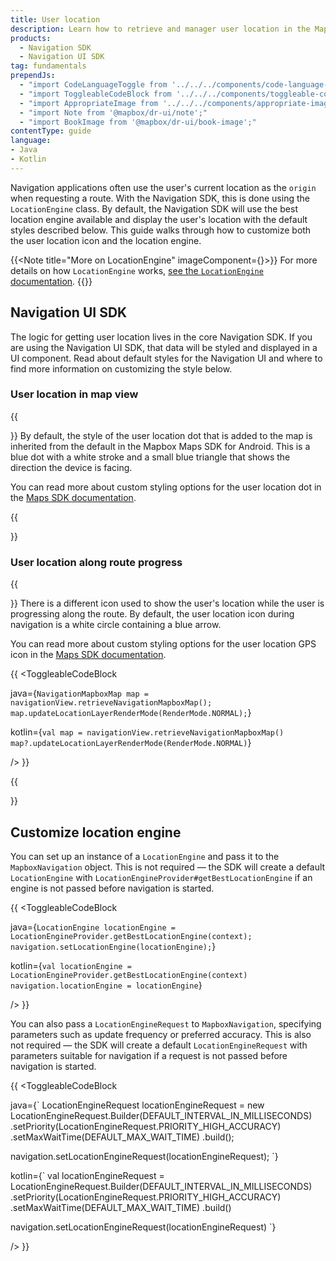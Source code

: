 ```yaml
---
title: User location
description: Learn how to retrieve and manager user location in the Mapbox Navigation SDK and Navigation UI SDK for Android.
products:
  - Navigation SDK
  - Navigation UI SDK
tag: fundamentals
prependJs:
  - "import CodeLanguageToggle from '../../../components/code-language-toggle';"
  - "import ToggleableCodeBlock from '../../../components/toggleable-code-block';"
  - "import AppropriateImage from '../../../components/appropriate-image'"
  - "import Note from '@mapbox/dr-ui/note';"
  - "import BookImage from '@mapbox/dr-ui/book-image';"
contentType: guide
language:
- Java
- Kotlin
---
```


<!--copyeditor ignore best-->

Navigation applications often use the user's current location as the `origin` when requesting a route. With the Navigation SDK, this is done using the `LocationEngine` class. By default, the Navigation SDK will use the best location engine available and display the user's location with the default styles described below. This guide walks through how to customize both the user location icon and the location engine.

{{<Note title="More on LocationEngine" imageComponent={<BookImage size="60" />}>}}
For more details on how `LocationEngine` works, [see the `LocationEngine` documentation](https://docs.mapbox.com/android/core/overview/#locationengine).
{{</Note>}}

## Navigation UI SDK

The logic for getting user location lives in the core Navigation SDK. If you are using the Navigation UI SDK, that data will be styled and displayed in a UI component. Read about default styles for the Navigation UI and where to find more information on customizing the style below.

### User location in map view

{{
<div className="grid grid--gut36 my24">
  <div className="col col--8-mm col--12">
}}
By default, the style of the user location dot that is added to the map is inherited from the default in the Mapbox Maps SDK for Android. This is a blue dot with a white stroke and a small blue triangle that shows the direction the device is facing.

You can read more about custom styling options for the user location dot in the [Maps SDK documentation](/android/maps/overview/location-component/#active-styling-options).

{{
  </div>
  <div className="col col--4-mm col--12 align-center">
    <AppropriateImage imageId="defaultUserLocation" />
  </div>
</div>
}}

### User location along route progress

{{
<div className="grid grid--gut36 my24">
  <div className="col col--8-mm col--12">
}}
There is a different icon used to show the user's location while the user is progressing along the route. By default, the user location icon during navigation is a white circle containing a blue arrow.

You can read more about custom styling options for the user location GPS icon in the [Maps SDK documentation](/android/maps/overview/location-component/#rendermode).

{{
<CodeLanguageToggle id="code-user-location-along-route-progress" />
<ToggleableCodeBlock

java={`
NavigationMapboxMap map = navigationView.retrieveNavigationMapboxMap();
map.updateLocationLayerRenderMode(RenderMode.NORMAL);
`}

kotlin={`
val map = navigationView.retrieveNavigationMapboxMap()
map?.updateLocationLayerRenderMode(RenderMode.NORMAL)
`}

/>
}}

{{
  </div>
  <div className="col col--4-mm col--12 align-center">
    <AppropriateImage imageId="defaultUserGpsIcon" />
  </div>
</div>
}}


## Customize location engine

You can set up an instance of a `LocationEngine` and pass it to the `MapboxNavigation` object. This is not required &mdash; the SDK will create a default `LocationEngine` with `LocationEngineProvider#getBestLocationEngine` if an engine is not passed before navigation is started.

{{
<CodeLanguageToggle id="nav-location-engine" />
<ToggleableCodeBlock

java={`
LocationEngine locationEngine = LocationEngineProvider.getBestLocationEngine(context);
navigation.setLocationEngine(locationEngine);
`}

kotlin={`
val locationEngine = LocationEngineProvider.getBestLocationEngine(context)
navigation.locationEngine = locationEngine
`}

/>
}}

You can also pass a `LocationEngineRequest` to `MapboxNavigation`, specifying parameters such as update frequency or preferred accuracy. This is also not required &mdash; the SDK will create a default `LocationEngineRequest` with parameters suitable for navigation if a request is not passed before navigation is started.  

{{
<CodeLanguageToggle id="nav-location-request" />
<ToggleableCodeBlock

java={`
LocationEngineRequest locationEngineRequest = new LocationEngineRequest.Builder(DEFAULT_INTERVAL_IN_MILLISECONDS)
    .setPriority(LocationEngineRequest.PRIORITY_HIGH_ACCURACY)
    .setMaxWaitTime(DEFAULT_MAX_WAIT_TIME)
    .build();

navigation.setLocationEngineRequest(locationEngineRequest);
`}

kotlin={`
val locationEngineRequest = LocationEngineRequest.Builder(DEFAULT_INTERVAL_IN_MILLISECONDS)
    .setPriority(LocationEngineRequest.PRIORITY_HIGH_ACCURACY)
    .setMaxWaitTime(DEFAULT_MAX_WAIT_TIME)
    .build()

navigation.setLocationEngineRequest(locationEngineRequest)
`}

/>
}}
